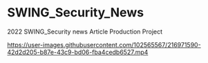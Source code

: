 # SWING_Security_News
2022 SWING_Security news Article Production Project

https://user-images.githubusercontent.com/102565567/216971590-42d2d205-b87e-43c9-bd06-fba4cedb6527.mp4

